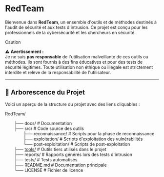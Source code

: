 # RedTeam

Bienvenue dans **RedTeam**, un ensemble d'outils et de méthodes destinés à l'audit de sécurité et aux tests d'intrusion. Ce projet est conçu pour les professionnels de la cybersécurité et les chercheurs en sécurité.

> [!CAUTION]  
> ⚠️ **Avertissement :**  
> Je ne suis **pas responsable** de l'utilisation malveillante de ces outils ou méthodes. Ils sont fournis à des fins éducatives et pour des tests de sécurité légitimes. Toute utilisation non éthique ou illégale est strictement interdite et relève de la responsabilité de l'utilisateur.

---

## 📁 Arborescence du Projet

Voici un aperçu de la structure du projet avec des liens cliquables :

<style>
ul {
  list-style-type: none; /* Supprime les puces */
  padding-left: 20px; /* Indentation pour garder l'alignement */
}

li {
  margin-left: 10px; /* Optionnel : Ajuste l'alignement horizontal si nécessaire */
}
</style>

RedTeam/
<ul style="list-style-type: none;">
  <li>├── docs/ # Documentation</li>
  <li>├── src/ # Code source des outils
    <ul style="list-style-type: none;">
      <li>├── reconnaissance/ # Scripts pour la phase de reconnaissance</li>
      <li>├── exploitation/ # Scripts d'exploitation des vulnérabilités</li>
      <li>└── post-exploitation/ # Scripts de post-exploitation</li>
    </ul>
  </li>
  <li>├── <a href="./tools/">tools/</a> # Outils tiers utilisés dans le projet</li>
  <li>├── reports/ # Rapports générés lors des tests d'intrusion</li>
  <li>├── tests/ # Tests automatisés</li>
  <li>├── README.md # Documentation principale</li>
  <li>└── LICENSE # Fichier de licence</li>
</ul>

